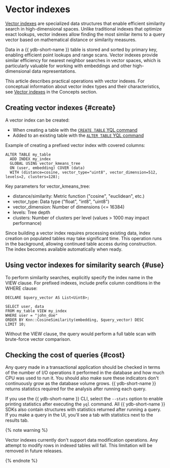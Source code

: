# Vector indexes

[Vector indexes](https://en.wikipedia.org/wiki/Vector_database) are specialized data structures that enable efficient similarity search in high-dimensional spaces. Unlike traditional indexes that optimize exact lookups, vector indexes allow finding the most similar items to a query vector based on mathematical distance or similarity measures.

Data in a {{ ydb-short-name }} table is stored and sorted by primary key, enabling efficient point lookups and range scans. Vector indexes provide similar efficiency for nearest neighbor searches in vector spaces, which is particularly valuable for working with embeddings and other high-dimensional data representations.

This article describes practical operations with vector indexes. For conceptual information about vector index types and their characteristics, see [Vector indexes](../concepts/vector_indexes.md) in the Concepts section.

## Creating vector indexes {#create}

A vector index can be created:
* When creating a table with the [`CREATE TABLE` YQL command](../yql/reference/syntax/create_table/index.md)
* Added to an existing table with the [`ALTER TABLE` YQL command](../yql/reference/syntax/alter_table/index.md)

Example of creating a prefixed vector index with covered columns:

```yql
ALTER TABLE my_table
  ADD INDEX my_index
  GLOBAL USING vector_kmeans_tree
  ON (user, embedding) COVER (data)
  WITH (distance=cosine, vector_type="uint8", vector_dimension=512, levels=2, clusters=128);
```

Key parameters for vector_kmeans_tree:
* distance/similarity: Metric function ("cosine", "euclidean", etc.)
* vector_type: Data type ("float", "int8", "uint8")
* vector_dimension: Number of dimensions (<= 16384)
* levels: Tree depth
* clusters: Number of clusters per level (values > 1000 may impact performance)

Since building a vector index requires processing existing data, index creation on populated tables may take significant time. This operation runs in the background, allowing continued table access during construction. The index becomes available automatically when ready.

## Using vector indexes for similarity search {#use}

To perform similarity searches, explicitly specify the index name in the VIEW clause. For prefixed indexes, include prefix column conditions in the WHERE clause:

```yql
DECLARE $query_vector AS List<Uint8>;

SELECT user, data
FROM my_table VIEW my_index
WHERE user = "john_doe"
ORDER BY Knn::CosineSimilarity(embedding, $query_vector) DESC
LIMIT 10;
```

Without the VIEW clause, the query would perform a full table scan with brute-force vector comparison.

## Checking the cost of queries {#cost}

Any query made in a transactional application should be checked in terms of the number of I/O operations it performed in the database and how much CPU was used to run it. You should also make sure these indicators don't continuously grow as the database volume grows. {{ ydb-short-name }} returns statistics required for the analysis after running each query.

If you use the {{ ydb-short-name }} CLI, select the `--stats` option to enable printing statistics after executing the `yql` command. All {{ ydb-short-name }} SDKs also contain structures with statistics returned after running a query. If you make a query in the UI, you'll see a tab with statistics next to the results tab.

{% note warning %}

Vector indexes currently don't support data modification operations. 
Any attempt to modify rows in indexed tables will fail. 
This limitation will be removed in future releases.

{% endnote %}
